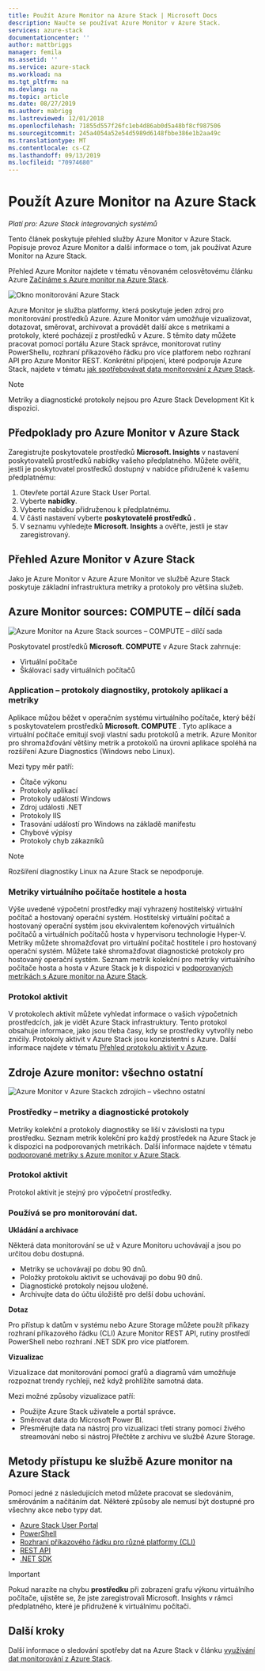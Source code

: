 ```yaml
---
title: Použít Azure Monitor na Azure Stack | Microsoft Docs
description: Naučte se používat Azure Monitor v Azure Stack.
services: azure-stack
documentationcenter: ''
author: mattbriggs
manager: femila
ms.assetid: ''
ms.service: azure-stack
ms.workload: na
ms.tgt_pltfrm: na
ms.devlang: na
ms.topic: article
ms.date: 08/27/2019
ms.author: mabrigg
ms.lastreviewed: 12/01/2018
ms.openlocfilehash: 71855d557f26fc1eb4d86ab0d5a48bf8cf987506
ms.sourcegitcommit: 245a4054a52e54d5989d6148fbbe386e1b2aa49c
ms.translationtype: MT
ms.contentlocale: cs-CZ
ms.lasthandoff: 09/13/2019
ms.locfileid: "70974680"
---
```

# <a name="use-azure-monitor-on-azure-stack"></a>Použít Azure Monitor na Azure Stack

*Platí pro: Azure Stack integrovaných systémů*

Tento článek poskytuje přehled služby Azure Monitor v Azure Stack. Popisuje provoz Azure Monitor a další informace o tom, jak používat Azure Monitor na Azure Stack. 

Přehled Azure Monitor najdete v tématu věnovaném celosvětovému článku Azure [Začínáme s Azure monitor na Azure Stack](https://docs.microsoft.com/azure/monitoring-and-diagnostics/monitoring-get-started).

![Okno monitorování Azure Stack](./media/azure-stack-metrics-azure-data/azs-monitor.png)

Azure Monitor je služba platformy, která poskytuje jeden zdroj pro monitorování prostředků Azure. Azure Monitor vám umožňuje vizualizovat, dotazovat, směrovat, archivovat a provádět další akce s metrikami a protokoly, které pocházejí z prostředků v Azure. S těmito daty můžete pracovat pomocí portálu Azure Stack správce, monitorovat rutiny PowerShellu, rozhraní příkazového řádku pro více platforem nebo rozhraní API pro Azure Monitor REST. Konkrétní připojení, které podporuje Azure Stack, najdete v tématu [jak spotřebovávat data monitorování z Azure Stack](azure-stack-metrics-monitor.md).

> [!Note]
> Metriky a diagnostické protokoly nejsou pro Azure Stack Development Kit k dispozici.

## <a name="prerequisites-for-azure-monitor-on-azure-stack"></a>Předpoklady pro Azure Monitor v Azure Stack

Zaregistrujte poskytovatele prostředků **Microsoft. Insights** v nastavení poskytovatelů prostředků nabídky vašeho předplatného. Můžete ověřit, jestli je poskytovatel prostředků dostupný v nabídce přidružené k vašemu předplatnému:

1. Otevřete portál Azure Stack User Portal.
2. Vyberte **nabídky**.
3. Vyberte nabídku přidruženou k předplatnému.
4. V části nastavení vyberte **poskytovatelé prostředků** **.** 
5. V seznamu vyhledejte **Microsoft. Insights** a ověřte, jestli je stav zaregistrovaný.

## <a name="overview-of-azure-monitor-on-azure-stack"></a>Přehled Azure Monitor v Azure Stack

Jako je Azure Monitor v Azure Azure Monitor ve službě Azure Stack poskytuje základní infrastruktura metriky a protokoly pro většina služeb.

## <a name="azure-monitor-sources-compute-subset"></a>Azure Monitor sources: COMPUTE – dílčí sada

![Azure Monitor na Azure Stack sources – COMPUTE – dílčí sada](media//azure-stack-metrics-azure-data/azs-monitor-computersubset.png)

Poskytovatel prostředků **Microsoft. COMPUTE** v Azure Stack zahrnuje:
 - Virtuální počítače 
 - Škálovací sady virtuálních počítačů

### <a name="application---diagnostics-logs-app-logs-and-metrics"></a>Application – protokoly diagnostiky, protokoly aplikací a metriky

Aplikace můžou běžet v operačním systému virtuálního počítače, který běží s poskytovatelem prostředků **Microsoft. COMPUTE** . Tyto aplikace a virtuální počítače emitují svoji vlastní sadu protokolů a metrik. Azure Monitor pro shromažďování většiny metrik a protokolů na úrovni aplikace spoléhá na rozšíření Azure Diagnostics (Windows nebo Linux).

Mezi typy měr patří:
 - Čítače výkonu
 - Protokoly aplikací
 - Protokoly událostí Windows
 - Zdroj události .NET
 - Protokoly IIS
 - Trasování událostí pro Windows na základě manifestu
 - Chybové výpisy
 - Protokoly chyb zákazníků

> [!Note]  
> Rozšíření diagnostiky Linux na Azure Stack se nepodporuje.

### <a name="host-and-guest-vm-metrics"></a>Metriky virtuálního počítače hostitele a hosta

Výše uvedené výpočetní prostředky mají vyhrazený hostitelský virtuální počítač a hostovaný operační systém. Hostitelský virtuální počítač a hostovaný operační systém jsou ekvivalentem kořenových virtuálních počítačů a virtuálních počítačů hosta v hypervisoru technologie Hyper-V. Metriky můžete shromažďovat pro virtuální počítač hostitele i pro hostovaný operační systém. Můžete také shromažďovat diagnostické protokoly pro hostovaný operační systém. Seznam metrik kolekční pro metriky virtuálního počítače hosta a hosta v Azure Stack je k dispozici v [podporovaných metrikách s Azure monitor na Azure Stack](azure-stack-metrics-supported.md). 

### <a name="activity-log"></a>Protokol aktivit

V protokolech aktivit můžete vyhledat informace o vašich výpočetních prostředcích, jak je vidět Azure Stack infrastruktury. Tento protokol obsahuje informace, jako jsou třeba časy, kdy se prostředky vytvořily nebo zničily. Protokoly aktivit v Azure Stack jsou konzistentní s Azure. Další informace najdete v tématu [Přehled protokolu aktivit v Azure](https://docs.microsoft.com/azure/monitoring-and-diagnostics/monitoring-overview-activity-logs). 


## <a name="azure-monitor-sources-everything-else"></a>Zdroje Azure monitor: všechno ostatní

![Azure Monitor v Azure Stackch zdrojích – všechno ostatní](media//azure-stack-metrics-azure-data/azs-monitor-othersubset.png)

### <a name="resources---metrics-and-diagnostics-logs"></a>Prostředky – metriky a diagnostické protokoly

Metriky kolekční a protokoly diagnostiky se liší v závislosti na typu prostředku. Seznam metrik kolekční pro každý prostředek na Azure Stack je k dispozici na podporovaných metrikách. Další informace najdete v tématu [podporované metriky s Azure monitor v Azure Stack](azure-stack-metrics-supported.md).

### <a name="activity-log"></a>Protokol aktivit

Protokol aktivit je stejný pro výpočetní prostředky. 

### <a name="uses-for-monitoring-data"></a>Používá se pro monitorování dat.

**Ukládání a archivace**  

Některá data monitorování se už v Azure Monitoru uchovávají a jsou po určitou dobu dostupná. 
 - Metriky se uchovávají po dobu 90 dnů. 
 - Položky protokolu aktivit se uchovávají po dobu 90 dnů. 
 - Diagnostické protokoly nejsou uložené.
 - Archivujte data do účtu úložiště pro delší dobu uchování.

**Dotaz**  

Pro přístup k datům v systému nebo Azure Storage můžete použít příkazy rozhraní příkazového řádku (CLI) Azure Monitor REST API, rutiny prostředí PowerShell nebo rozhraní .NET SDK pro více platforem. 

**Vizualizac**

Vizualizace dat monitorování pomocí grafů a diagramů vám umožňuje rozpoznat trendy rychleji, než když prohlížíte samotná data. 

Mezi možné způsoby vizualizace patří:
 - Použijte Azure Stack uživatele a portál správce.
 - Směrovat data do Microsoft Power BI.
 - Přesměrujte data na nástroj pro vizualizaci třetí strany pomocí živého streamování nebo si nástroj Přečtěte z archivu ve službě Azure Storage.

## <a name="methods-of-accessing-azure-monitor-on-azure-stack"></a>Metody přístupu ke službě Azure monitor na Azure Stack

Pomocí jedné z následujících metod můžete pracovat se sledováním, směrováním a načítáním dat. Některé způsoby ale nemusí být dostupné pro všechny akce nebo typy dat. 

 - [Azure Stack User Portal](azure-stack-use-portal.md)
 - [PowerShell](https://docs.microsoft.com/azure/monitoring-and-diagnostics/insights-powershell-samples)
 - [Rozhraní příkazového řádku pro různé platformy (CLI)](https://docs.microsoft.com/azure/monitoring-and-diagnostics/insights-cli-samples)
 - [REST API](https://docs.microsoft.com/rest/api/monitor)
 - [.NET SDK](https://www.nuget.org/packages/Microsoft.Azure.Management.Monitor)

> [!Important]  
> Pokud narazíte na chybu **prostředku** při zobrazení grafu výkonu virtuálního počítače, ujistěte se, že jste zaregistrovali Microsoft. Insights v rámci předplatného, které je přidružené k virtuálnímu počítači.

## <a name="next-steps"></a>Další kroky

Další informace o sledování spotřeby dat na Azure Stack v článku [využívání dat monitorování z Azure Stack](azure-stack-metrics-monitor.md).
